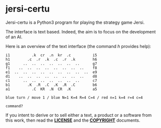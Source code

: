 # jersi-certu

Jersi-certu is a Python3 program for playing the strategy game Jersi.

The interface is text based. Indeed, the aim is to focus on the development of an AI. 

Here is an overview of the text interface (the command *h* provides help):

    i1          .k  cr  .n  kr  .c          i5
    h1        .c  .r  .k  .c  .r  .k        h6
    g1      ..  ..  ..  ..  ..  ..  ..      g7
    f1    ..  ..  ..  ..  ..  ..  ..  ..    f8
    e1  ..  ..  ..  ..  ..  ..  ..  ..  ..  e9
    d1    ..  ..  ..  ..  ..  ..  ..  ..    d8
    c1      ..  ..  ..  ..  ..  ..  ..      c7
    b1        .K  .R  .C  .K  .R  .C        b6
    a1          .C  KR  .N  CR  .K          a5
    
    blue turn / move 1 / blue N=1 K=4 R=4 C=4 / red n=1 k=4 r=4 c=4
    
    command?

If you intent to derive or to sell either a text, a product or a software from this work, then read the [**LICENSE**](./docs/LICENSE.txt) and the  [**COPYRIGHT**](./docs/COPYRIGHT.md)  documents.

